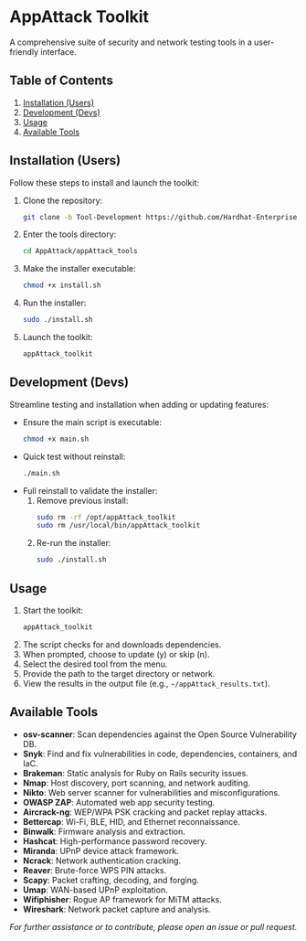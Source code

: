 # AppAttack Toolkit
A comprehensive suite of security and network testing tools in a user-friendly interface.



## Table of Contents
1. [Installation (Users)](#installation-users)
2. [Development (Devs)](#development-devs)
3. [Usage](#usage)
4. [Available Tools](#available-tools)



## Installation (Users)
Follow these steps to install and launch the toolkit:

1. Clone the repository:
   ```bash
   git clone -b Tool-Development https://github.com/Hardhat-Enterprises/AppAttack.git
   ```
2. Enter the tools directory:
   ```bash
   cd AppAttack/appAttack_tools
   ```
3. Make the installer executable:
   ```bash
   chmod +x install.sh
   ```
4. Run the installer:
   ```bash
   sudo ./install.sh
   ```
5. Launch the toolkit:
   ```bash
   appAttack_toolkit
   ```



## Development (Devs)
Streamline testing and installation when adding or updating features:

- Ensure the main script is executable:
  ```bash
  chmod +x main.sh
  ```
- Quick test without reinstall:
  ```bash
  ./main.sh
  ```
- Full reinstall to validate the installer:
  1. Remove previous install:
     ```bash
     sudo rm -rf /opt/appAttack_toolkit
     sudo rm /usr/local/bin/appAttack_toolkit
     ```
  2. Re-run the installer:
     ```bash
     sudo ./install.sh
     ```


## Usage
1. Start the toolkit:
   ```bash
   appAttack_toolkit
   ```
2. The script checks for and downloads dependencies.
3. When prompted, choose to update (y) or skip (n).
4. Select the desired tool from the menu.
5. Provide the path to the target directory or network.
6. View the results in the output file (e.g., `~/appAttack_results.txt`).


## Available Tools
- **osv-scanner**: Scan dependencies against the Open Source Vulnerability DB.
- **Snyk**: Find and fix vulnerabilities in code, dependencies, containers, and IaC.
- **Brakeman**: Static analysis for Ruby on Rails security issues.
- **Nmap**: Host discovery, port scanning, and network auditing.
- **Nikto**: Web server scanner for vulnerabilities and misconfigurations.
- **OWASP ZAP**: Automated web app security testing.
- **Aircrack-ng**: WEP/WPA PSK cracking and packet replay attacks.
- **Bettercap**: Wi-Fi, BLE, HID, and Ethernet reconnaissance.
- **Binwalk**: Firmware analysis and extraction.
- **Hashcat**: High-performance password recovery.
- **Miranda**: UPnP device attack framework.
- **Ncrack**: Network authentication cracking.
- **Reaver**: Brute-force WPS PIN attacks.
- **Scapy**: Packet crafting, decoding, and forging.
- **Umap**: WAN-based UPnP exploitation.
- **Wifiphisher**: Rogue AP framework for MiTM attacks.
- **Wireshark**: Network packet capture and analysis.



*For further assistance or to contribute, please open an issue or pull request.*
